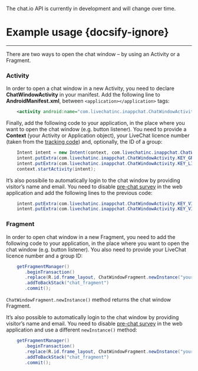 <p class="docs-warning">The chat.io API is currently in development and will change over time.</p>

# Example usage {docsify-ignore}
___

There are two ways to open the chat window – by using an Activity or a Fragment.

### Activity

In order to open a chat window in a new Activity, you need to declare **ChatWindowActivity** in your manifest. Add the following line to **AndroidManifest.xml**, between `<application></application>` tags:

```xml
    <activity android:name="com.livechatinc.inappchat.ChatWindowActivity" android:configChanges="orientation|screenSize" />
```

<div class="clear"></div>

Finally, add the following code to your application, in the place where you want to open the chat window (e.g. button listener). You need to provide a **Context** (your Activity or Application object), your LiveChat licence number (taken from the [tracking code](https://my.livechatinc.com/settings/code)) and, optionally, the ID of a group:

```java
    Intent intent = new Intent(context, com.livechatinc.inappchat.ChatWindowActivity.class);
    intent.putExtra(com.livechatinc.inappchat.ChatWindowActivity.KEY_GROUP_ID, "your_group_id");
    intent.putExtra(com.livechatinc.inappchat.ChatWindowActivity.KEY_LICENSE_NUMBER, "your_license_number");
    context.startActivity(intent);
```

<div class="clear"></div>

It’s also possibile to automatically login to the chat window by providing visitor’s name and email. You need to disable [pre-chat survey](https://my.livechatinc.com/settings/pre-chat-survey) in the web application and add the following lines to the previous code:

```java
    intent.putExtra(com.livechatinc.inappchat.ChatWindowActivity.KEY_VISITOR_NAME, "your_name");
    intent.putExtra(com.livechatinc.inappchat.ChatWindowActivity.KEY_VISITOR_EMAIL, "your_email");
```

### Fragment

In order to open chat window in a new Fragment, you need to add the following code to your application, in the place where you want to open the chat window (e.g. button listener). You also need to provide your LiveChat licence number and a group ID:

```java
    getFragmentManager() 
       .beginTransaction() 
       .replace(R.id.frame_layout, ChatWindowFragment.newInstance("your_license_number", "your_group_id"), "chat_fragment") 
       .addToBackStack("chat_fragment") 
       .commit();
```

<div class="clear"></div>

`ChatWindowFragment.newInstance()` method returns the chat window Fragment.

<div class="clear"></div>

It’s also possible to automatically login to the chat window by providing visitor’s name and email. You need to disable [pre-chat survey](https://my.livechatinc.com/settings/pre-chat-survey) in the web application and use a different `newInstance()` method:

```java
    getFragmentManager() 
       .beginTransaction() 
       .replace(R.id.frame_layout, ChatWindowFragment.newInstance("your_license_number", "your_group_id", “visitor _name”, “visitor _email”), "chat_fragment") 
       .addToBackStack("chat_fragment") 
       .commit();
```